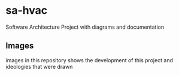 # sa-hvac
Software Architecture Project with diagrams and documentation

## Images
images in this repository shows the development of this project and ideologies that were drawn
